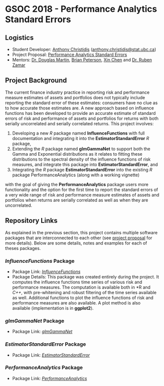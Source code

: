 # GSOC 2018 - Performance Analytics Standard Errors

## Logistics

* Student Developer: [Anthony Christidis](https://www.stat.ubc.ca/users/anthony-christidis) ([anthony.christidis@stat.ubc.ca](anthony.christidis@stat.ubc.ca))
* Project Proposal: [Performance Analytics Standard Errors](https://drive.google.com/open?id=1J8bPaL-230V42wpGpXs7YHJSusYYKTrf)
* Mentors: [Dr. Douglas Martin](https://amath.washington.edu/people/douglas-martin), [Brian Peterson](http://www.braverock.com/brian/), [Xin Chen](https://amath.washington.edu/people/xin-chen) and [Dr. Ruben Zamar](https://www.stat.ubc.ca/~ruben/website/)

## Project Background

The current finance industry practice in reporting risk and performance measure estimates of assets
and portfolios does not typically include reporting the standard error of these estimates: consumers have
no clue as to how accurate those estimates are. A new approach based on influence functions has been developed to provide an accurate estimate of standard errors of risk and performance of assets and portfolios for returns with both serially uncorrelated and serially correlated returns. This project involves: 
1. Developing a new *R* package named **InfluenceFunctions** with full documentation and integrating it into the **EstimatorStandardError** *R* package, 
2. Extending the *R* package named **glmGammaNet** to support both the Gamma and Exponential distributions as it relates to fitting these distributions to the spectral density of the influence functions of risk measures, and integrate this package into **EstimatorStandardError**, and
3. Integrating the *R* package **EstimatorStandardError** into the existing *R* package PerformanceAnalytics (along with a working vignette)

with the goal of giving the **PerformanceAnalytics** package users more functionality and the option for the first time to report the standard errors of a very wide range of risk and performance measure estimates of assets and portfolios when returns are serially correlated as well as when they are uncorrelated.

## Repository Links

As explained in the previous section, this project contains multiple software packages that are interconnected to each other (see [project proposal](https://drive.google.com/open?id=1J8bPaL-230V42wpGpXs7YHJSusYYKTrf) for more details). Below are some details, notes and examples for each of theses packages.

### *InfluenceFunctions* Package

* Package Link: [*InfluenceFunctions*](https://github.com/AnthonyChristidis/InfluenceFunctions)
* Package Details: This package was created entirely during the project. It computes the influence functions time series of various risk and performance measures. The computation is available both in *R and *C++*, with pre-whitening and robust filtering of the time series available as well. Additional functions to plot the influence functions of risk and performance measures are also available. A plot method is also available (implementation is in **ggplot2**).

### *glmGammaNet* Package

* Package Link: [*glmGammaNet*](https://github.com/AnthonyChristidis/glmGammaNet)

### *EstimatorStandardError* Package

* Package Link: [*EstimatorStandardError*](https://github.com/AnthonyChristidis/EstimatorStandardError)

### *PerformanceAnalytics* Package

* Package Link: [*PerformanceAnalytics*](https://github.com/AnthonyChristidis/PerformanceAnalytics)


